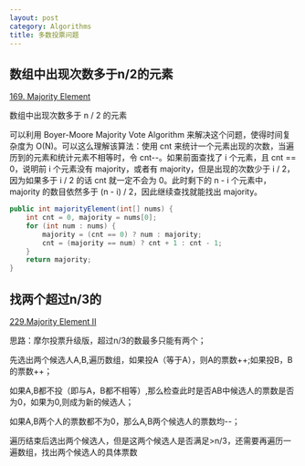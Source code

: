 ```yaml
---
layout: post
category: Algorithms
title: 多数投票问题
---
```


## 数组中出现次数多于n/2的元素

[169. Majority Element](https://leetcode.com/problems/majority-element/description/)

数组中出现次数多于 n / 2 的元素

可以利用 Boyer-Moore Majority Vote Algorithm 来解决这个问题，使得时间复杂度为 O(N)。可以这么理解该算法：使用 cnt 来统计一个元素出现的次数，当遍历到的元素和统计元素不相等时，令 cnt--。如果前面查找了 i 个元素，且 cnt == 0，说明前 i 个元素没有 majority，或者有 majority，但是出现的次数少于 i / 2，因为如果多于 i / 2 的话 cnt 就一定不会为 0。此时剩下的 n - i 个元素中，majority 的数目依然多于 (n - i) / 2，因此继续查找就能找出 majority。

```java
public int majorityElement(int[] nums) {
    int cnt = 0, majority = nums[0];
    for (int num : nums) {
        majority = (cnt == 0) ? num : majority;
        cnt = (majority == num) ? cnt + 1 : cnt - 1;
    }
    return majority;
}
```

## 找两个超过n/3的

[229.Majority Element II](https://leetcode.com/problems/majority-element-ii/)

思路：摩尔投票升级版，超过n/3的数最多只能有两个；

先选出两个候选人A,B,遍历数组，如果投A（等于A），则A的票数++;如果投B，B的票数++；

如果A,B都不投（即与A，B都不相等）,那么检查此时是否AB中候选人的票数是否为0，如果为0,则成为新的候选人；

如果A,B两个人的票数都不为0，那么A,B两个候选人的票数均--；

遍历结束后选出两个候选人，但是这两个候选人是否满足>n/3，还需要再遍历一遍数组，找出两个候选人的具体票数

